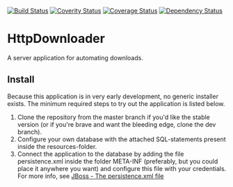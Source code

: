 [![Build Status](https://travis-ci.org/dannil/HttpDownloader.svg?branch=dev)](https://travis-ci.org/dannil/HttpDownloader)
[![Coverity Status](https://img.shields.io/coverity/scan/3997.svg)](https://scan.coverity.com/projects/4956)
[![Coverage Status](https://coveralls.io/repos/dannil/HttpDownloader/badge.svg?branch=dev)](https://coveralls.io/r/dannil/HttpDownloader?branch=dev)
[![Dependency Status](https://www.versioneye.com/user/projects/546cceb681010618c7000571/badge.svg?style=flat)](https://www.versioneye.com/user/projects/546cceb681010618c7000571)

# HttpDownloader

A server application for automating downloads.

## Install

Because this application is in very early development, no generic installer exists. The minimum required steps to try out the application is listed below.

1. Clone the repository from the master branch if you'd like the stable version (or if you're brave and want the bleeding edge, clone the dev branch). 
2. Configure your own database with the attached SQL-statements present inside the resources-folder.
3. Connect the application to the database by adding the file persistence.xml inside the folder META-INF (preferably, but you could place it anywhere you want) 
and configure this file with your credentials. For more info, see [JBoss - The persistence.xml file](https://docs.jboss.org/jbossas/docs/Server_Configuration_Guide/4/html/ch01s02s01.html)